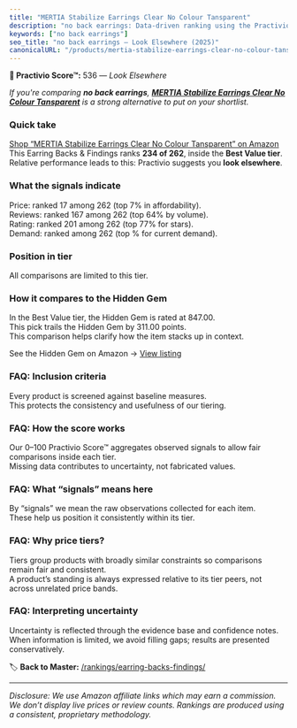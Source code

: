 ```yaml
---
title: "MERTIA Stabilize Earrings Clear No Colour Tansparent"
description: "no back earrings: Data-driven ranking using the Practivio Score™. Positioned by quality, value, demand, findability, momentum."
keywords: ["no back earrings"]
seo_title: "no back earrings — Look Elsewhere (2025)"
canonicalURL: "/products/mertia-stabilize-earrings-clear-no-colour-tansparent-B0CLJLTXK3/"
---
```


**🚫 Practivio Score™:** 536 — _Look Elsewhere_


*If you're comparing **no back earrings**, **[MERTIA Stabilize Earrings Clear No Colour Tansparent](https://www.amazon.com/dp/B0CLJLTXK3?tag=practivio-20)** is a strong alternative to put on your shortlist.*
### Quick take
[Shop “MERTIA Stabilize Earrings Clear No Colour Tansparent” on Amazon](https://www.amazon.com/dp/B0CLJLTXK3?tag=practivio-20)
This Earring Backs & Findings ranks **234 of 262**, inside the **Best Value tier**.  
Relative performance leads to this: Practivio suggests you **look elsewhere**.

### What the signals indicate
Price: ranked 17 among 262 (top 7% in affordability).  
Reviews: ranked 167 among 262 (top 64% by volume).  
Rating: ranked 201 among 262 (top 77% for stars).  
Demand: ranked  among 262 (top % for current demand).

### Position in tier
All comparisons are limited to this tier.

### How it compares to the Hidden Gem
In the Best Value tier, the Hidden Gem is rated at 847.00.  
This pick trails the Hidden Gem by 311.00 points.  
This comparison helps clarify how the item stacks up in context.  

See the Hidden Gem on Amazon → [View listing](https://www.amazon.com/dp/B088X15S9T?tag=practivio-20)

### FAQ: Inclusion criteria
Every product is screened against baseline measures.  
This protects the consistency and usefulness of our tiering.

### FAQ: How the score works
Our 0–100 Practivio Score™ aggregates observed signals to allow fair comparisons inside each tier.  
Missing data contributes to uncertainty, not fabricated values.

### FAQ: What “signals” means here
By “signals” we mean the raw observations collected for each item.  
These help us position it consistently within its tier.

### FAQ: Why price tiers?
Tiers group products with broadly similar constraints so comparisons remain fair and consistent.  
A product’s standing is always expressed relative to its tier peers, not across unrelated price bands.

### FAQ: Interpreting uncertainty
Uncertainty is reflected through the evidence base and confidence notes.  
When information is limited, we avoid filling gaps; results are presented conservatively.


🏷️ **Back to Master:** [/rankings/earring-backs-findings/](/rankings/earring-backs-findings/)

---
_Disclosure: We use Amazon affiliate links which may earn a commission. We don’t display live prices or review counts. Rankings are produced using a consistent, proprietary methodology._
